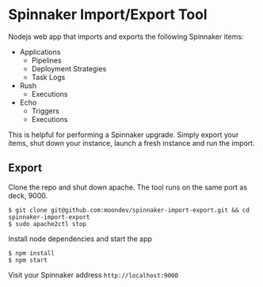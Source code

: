 # Spinnaker Import/Export Tool

Nodejs web app that imports and exports the following Spinnaker items:

* Applications
  * Pipelines
  * Deployment Strategies
  * Task Logs
* Rush
  * Executions
* Echo
  * Triggers
  * Executions

This is helpful for performing a Spinnaker upgrade. Simply export your items, shut down your instance, launch a fresh instance and run the import.

## Export

Clone the repo and shut down apache. The tool runs on the same port as deck, 9000.
```
$ git clone git@github.com:moondev/spinnaker-import-export.git && cd spinnaker-import-export
$ sudo apache2ctl stop
```

Install node dependencies and start the app

```
$ npm install
$ npm start
```

Visit your Spinnaker address `http://localhost:9000`
